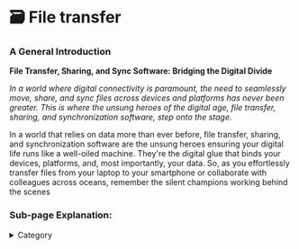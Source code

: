 

# 🗃 File transfer

### A General Introduction

**File Transfer, Sharing, and Sync Software: Bridging the Digital Divide**

_In a world where digital connectivity is paramount, the need to seamlessly move, share, and sync files across devices and platforms has never been greater. This is where the unsung heroes of the digital age, file transfer, sharing, and synchronization software, step onto the stage._

In a world that relies on data more than ever before, file transfer, sharing, and synchronization software are the unsung heroes ensuring your digital life runs like a well-oiled machine. They're the digital glue that binds your devices, platforms, and, most importantly, your data. So, as you effortlessly transfer files from your laptop to your smartphone or collaborate with colleagues across oceans, remember the silent champions working behind the scenes

### Sub-page Explanation:


<details>

<summary>Category</summary>

Kubernetes, cloud computing, DevOps, cloud services, hosting platform, container orchestration, cloud infrastructure, cloud deployment, cloud management, cloud technology, cloud solutions, file transfer

</details>

